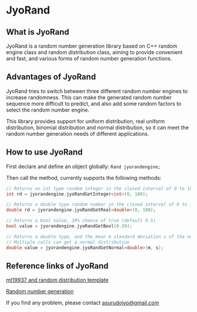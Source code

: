 # JyoRand

## What is JyoRand
JyoRand is a random number generation library based on C++ random engine class and random distribution class, aiming to provide convenient and fast, and various forms of random number generation functions.

## Advantages of JyoRand
JyoRand tries to switch between three different random number engines to increase randomness. This can make the generated random number sequence more difficult to predict, and also add some random factors to select the random number engine.

This library provides support for uniform distribution, real uniform distribution, binomial distribution and normal distribution, so it can meet the random number generation needs of different applications.

## How to use JyoRand

First declare and define an object globally: `Rand jyorandengine;`

Then call the method, currently supports the following methods:

```C++
// Returns an int type random integer in the closed interval of 0 to 100
int rd = jyorandengine.jyoRandGetInteger<int>(0, 100);

// Returns a double type random number in the closed interval of 0 to 100
double rd = jyorandengine.jyoRandGetReal<double>(0, 100);

// Returns a bool value, 39% chance of true (default 0.5)
bool value = jyorandengine.jyoRandGetBool(0.39);

// Returns a double type, and the mean m standard deviation s of the normal distribution (default m is 0, s is 1)
// Multiple calls can get a normal distribution
double value = jyorandengine.jyoRandGetNormal<double>(m, s);
```

## Reference links of JyoRand

[mt19937 and random distribution template](https://demo.hedgedoc.org/s/ECOgQ9RZM)

[Random number generation](https://demo.hedgedoc.org/s/Dp8lD-IGz)

If you find any problem, please contact asurudojyo@gmail.com
